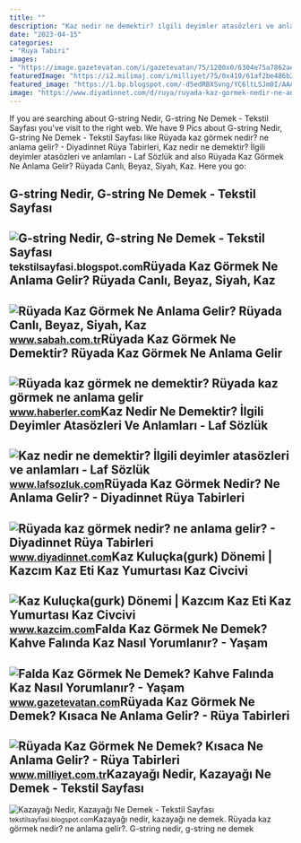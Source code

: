 ```yaml
---
title: ""
description: "Kaz nedir ne demektir? i̇lgili deyimler atasözleri ve anlamları"
date: "2023-04-15"
categories:
- "Ruya Tabiri"
images:
- "https://image.gazetevatan.com/i/gazetevatan/75/1200x0/6304e75a7862ae5fa13f6e77.jpg"
featuredImage: "https://i2.milimaj.com/i/milliyet/75/0x410/61af2be486b24a1310d414c1.jpg"
featured_image: "https://1.bp.blogspot.com/-d5edRBXSvng/YC6ltLSJm0I/AAAAAAAAIk8/hRqnY08ShzMKRqFMx3XsrCFbAGsUAJplwCLcBGAsYHQ/s1737/kazayagi-desen-elbise-nedir.jpg"
image: "https://www.diyadinnet.com/d/ruya/ruyada-kaz-gormek-nedir-ne-anlama-gelir-6116.jpg"
---
```


If you are searching about G-string Nedir, G-string Ne Demek - Tekstil Sayfası you've visit to the right web. We have 9 Pics about G-string Nedir, G-string Ne Demek - Tekstil Sayfası like Rüyada kaz görmek nedir? ne anlama gelir? - Diyadinnet Rüya Tabirleri, Kaz nedir ne demektir? İlgili deyimler atasözleri ve anlamları - Laf Sözlük and also Rüyada Kaz Görmek Ne Anlama Gelir? Rüyada Canlı, Beyaz, Siyah, Kaz. Here you go:

G-string Nedir, G-string Ne Demek - Tekstil Sayfası
---------------------------------------------------

 ![G-string Nedir, G-string Ne Demek - Tekstil Sayfası](https://blogger.googleusercontent.com/img/b/R29vZ2xl/AVvXsEh8bEIhANUNkol7QQ_tdQJZuo5Q8SbX5UNloti0Eoe1ayIFp-K3weK2k2HoFdCLgAQqwMvMFy6WS80gtYE9mxsAjEUbkgQBTgxC3LNCTYMJgGXWScCyTXuyYZ8l1iKkKXznpON4dOMIifWKuXvtHq607k_HpYbpXqY4Hv14RCxGi6OsGG1WwYpZbByaAg/s1399/g-string-nedir.jpg) <small>tekstilsayfasi.blogspot.com</small>Rüyada Kaz Görmek Ne Anlama Gelir? Rüyada Canlı, Beyaz, Siyah, Kaz
------------------------------------------------------------------

 ![Rüyada Kaz Görmek Ne Anlama Gelir? Rüyada Canlı, Beyaz, Siyah, Kaz](https://iasbh.tmgrup.com.tr/38f449/650/344/0/82/724/462?u=https://isbh.tmgrup.com.tr/sbh/2022/05/25/ruyada-kaz-gormek-ne-anlama-gelir-ruyada-canli-beyaz-siyah-kaz-surusu-gormek-kovalamak-anlami-1653459691879.jpg) <small>www.sabah.com.tr</small>Rüyada Kaz Görmek Ne Demektir? Rüyada Kaz Görmek Ne Anlama Gelir
----------------------------------------------------------------

 ![Rüyada kaz görmek ne demektir? Rüyada kaz görmek ne anlama gelir](https://i.hbrcdn.com/haber/2021/07/26/ruyada-kaz-gormek-ne-demektir-ruyada-kaz-gormek-14287892_2419_amp.jpg) <small>www.haberler.com</small>Kaz Nedir Ne Demektir? İlgili Deyimler Atasözleri Ve Anlamları - Laf Sözlük
---------------------------------------------------------------------------

 ![Kaz nedir ne demektir? İlgili deyimler atasözleri ve anlamları - Laf Sözlük](https://3.bp.blogspot.com/-sMAbpa618dk/VfoDq-UJozI/AAAAAAAAa7Q/SOTF8l97yqo/s1600/kaz.jpg) <small>www.lafsozluk.com</small>Rüyada Kaz Görmek Nedir? Ne Anlama Gelir? - Diyadinnet Rüya Tabirleri
---------------------------------------------------------------------

 ![Rüyada kaz görmek nedir? ne anlama gelir? - Diyadinnet Rüya Tabirleri](https://www.diyadinnet.com/d/ruya/ruyada-kaz-gormek-nedir-ne-anlama-gelir-6116.jpg) <small>www.diyadinnet.com</small>Kaz Kuluçka(gurk) Dönemi | Kazcım Kaz Eti Kaz Yumurtası Kaz Civcivi
-------------------------------------------------------------------

 ![Kaz Kuluçka(gurk) Dönemi | Kazcım Kaz Eti Kaz Yumurtası Kaz Civcivi](https://www.kazcim.com/wp-content/uploads/2020/05/143035482_1849052421909479_4005843587718269628_n.jpg) <small>www.kazcim.com</small>Falda Kaz Görmek Ne Demek? Kahve Falında Kaz Nasıl Yorumlanır? - Yaşam
----------------------------------------------------------------------

 ![Falda Kaz Görmek Ne Demek? Kahve Falında Kaz Nasıl Yorumlanır? - Yaşam](https://image.gazetevatan.com/i/gazetevatan/75/1200x0/6304e75a7862ae5fa13f6e77.jpg) <small>www.gazetevatan.com</small>Rüyada Kaz Görmek Ne Demek? Kısaca Ne Anlama Gelir? - Rüya Tabirleri
--------------------------------------------------------------------

 ![Rüyada Kaz Görmek Ne Demek? Kısaca Ne Anlama Gelir? - Rüya Tabirleri](https://i2.milimaj.com/i/milliyet/75/0x410/61af2be486b24a1310d414c1.jpg) <small>www.milliyet.com.tr</small>Kazayağı Nedir, Kazayağı Ne Demek - Tekstil Sayfası
---------------------------------------------------

 ![Kazayağı Nedir, Kazayağı Ne Demek - Tekstil Sayfası](https://1.bp.blogspot.com/-d5edRBXSvng/YC6ltLSJm0I/AAAAAAAAIk8/hRqnY08ShzMKRqFMx3XsrCFbAGsUAJplwCLcBGAsYHQ/s1737/kazayagi-desen-elbise-nedir.jpg) <small>tekstilsayfasi.blogspot.com</small>Kazayağı nedir, kazayağı ne demek. Rüyada kaz görmek nedir? ne anlama gelir?. G-string nedir, g-string ne demek
